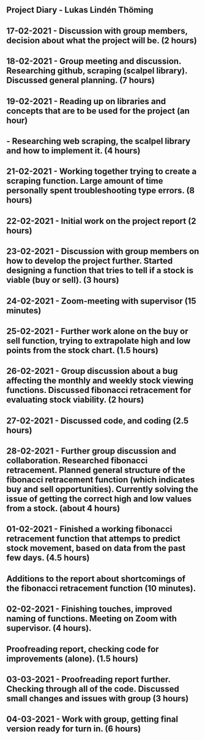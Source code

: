 ## Project Diary - Lukas Lindén Thöming

## 17-02-2021 - Discussion with group members, decision about what the project will be. (2 hours)

## 18-02-2021 - Group meeting and discussion. Researching github, scraping (scalpel library). Discussed general planning. (7 hours)

## 19-02-2021 - Reading up on libraries and concepts that are to be used for the project (an hour)
##            - Researching web scraping, the scalpel library and how to implement it. (4 hours) 

## 21-02-2021 - Working together trying to create a scraping function. Large amount of time personally spent troubleshooting type errors. (8 hours)

## 22-02-2021 - Initial work on the project report (2 hours)

## 23-02-2021 - Discussion with group members on how to develop the project further. Started designing a function that tries to tell if a stock is viable (buy or sell). (3 hours)

## 24-02-2021 - Zoom-meeting with supervisor (15 minutes)

## 25-02-2021 - Further work alone on the buy or sell function, trying to extrapolate high and low points from the stock chart. (1.5 hours)

## 26-02-2021 - Group discussion about a bug affecting the monthly and weekly stock viewing functions. Discussed fibonacci retracement for evaluating stock viability. (2 hours) 

## 27-02-2021 - Discussed code, and coding (2.5 hours)

## 28-02-2021 - Further group discussion and collaboration. Researched fibonacci retracement. Planned general structure of the fibonacci retracement function (which indicates buy and sell opportunities). Currently solving the issue of getting the correct high and low values from a stock. (about 4 hours)

## 01-02-2021 - Finished a working fibonacci retracement function that attemps to predict stock movement, based on data from the past few days. (4.5 hours)
##              Additions to the report about shortcomings of the fibonacci retracement function (10 minutes).

## 02-02-2021 - Finishing touches, improved naming of functions. Meeting on Zoom with supervisor. (4 hours).
##              Proofreading report, checking code for improvements (alone). (1.5 hours)

## 03-03-2021 - Proofreading report further. Checking through all of the code. Discussed small changes and issues with group (3 hours)

## 04-03-2021 - Work with group, getting final version ready for turn in. (6 hours)

